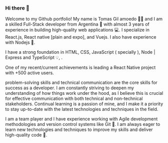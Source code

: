 ### Hi there 👋

Welcome to my Github portfolio! My name is Tomas Gil amoedo 👨‍💻 and I am a skilled Full-Stack developer from Argentina 🚀 with almost 3 years of experience in building high-quality web applications 💻. I specialize in React.js, React native [plain and expo], and Vuejs. I also have experience with Nodejs 🎨.

I have a strong foundation in HTML, CSS, JavaScript ( specially ), Node | Express and TypeScript 💡, .

One of my recent/current achievements is leading a React Native project with +500 active users.

problem-solving skills and technical communication are the core skills for success as a developer. I am constantly striving to deepen my understanding of how things work under the hood, as I believe this is crucial for effective communication with both technical and non-technical stakeholders. Continual learning is a passion of mine, and I make it a priority to stay up-to-date with the latest technologies and techniques in the field.

I am a team player and I have experience working with Agile development methodologies and version control systems like Git 🔎. I am always eager to learn new technologies and techniques to improve my skills and deliver high-quality code 🔎.

<!-- ![Anurag's GitHub stats](https://github-readme-stats.vercel.app/api?username=Tommydemian&show_icons=true) -->

